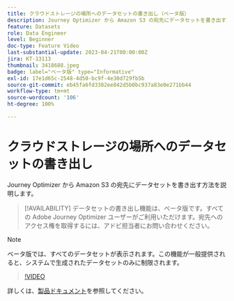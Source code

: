 ```yaml
---
title: クラウドストレージの場所へのデータセットの書き出し（ベータ版）
description: Journey Optimizer から Amazon S3 の宛先にデータセットを書き出す方法を説明します。
feature: Datasets
role: Data Engineer
level: Beginner
doc-type: Feature Video
last-substantial-update: 2023-04-21T00:00:00Z
jira: KT-13113
thumbnail: 3418688.jpeg
badge: label="ベータ版" type="Informative"
exl-id: 17e1d65c-2548-4d50-bc9f-4e30d729fb5b
source-git-commit: eb45fa6fd3382ee842d5b0bc937a83e0e271bb44
workflow-type: tm+mt
source-wordcount: '106'
ht-degree: 100%

---
```


# クラウドストレージの場所へのデータセットの書き出し

Journey Optimizer から Amazon S3 の宛先にデータセットを書き出す方法を説明します。

>[!AVAILABILITY]
>データセットの書き出し機能は、ベータ版です。すべての Adobe Journey Optimizer ユーザーがご利用いただけます。宛先へのアクセス権を取得するには、アドビ担当者にお問い合わせください。

>[!NOTE]
>ベータ版では、すべてのデータセットが表示されます。この機能が一般提供されると、システムで生成されたデータセットのみに制限されます。

>[!VIDEO](https://video.tv.adobe.com/v/3418688/?quality=12&learn=on)

詳しくは、[製品ドキュメント](https://experienceleague.adobe.com/docs/journey-optimizer/using/data-management/datasets/export-datasets.html?lang=ja)を参照してください。
